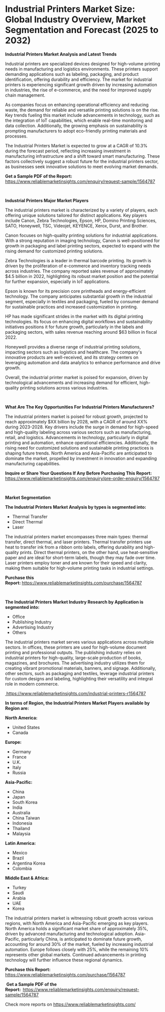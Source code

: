 <p><h1>Industrial Printers Market Size: Global Industry Overview, Market Segmentation and Forecast (2025 to 2032)</h1></p><p><strong>Industrial Printers Market Analysis and Latest Trends</strong></p>
<p><p>Industrial printers are specialized devices designed for high-volume printing needs in manufacturing and logistics environments. These printers support demanding applications such as labeling, packaging, and product identification, offering durability and efficiency. The market for industrial printers is experiencing significant growth driven by increasing automation in industries, the rise of e-commerce, and the need for improved supply chain management. </p><p>As companies focus on enhancing operational efficiency and reducing waste, the demand for reliable and versatile printing solutions is on the rise. Key trends fueling this market include advancements in technology, such as the integration of IoT capabilities, which enable real-time monitoring and data collection. Additionally, the growing emphasis on sustainability is prompting manufacturers to adopt eco-friendly printing materials and processes.</p><p>The Industrial Printers Market is expected to grow at a CAGR of 10.3% during the forecast period, reflecting increasing investment in manufacturing infrastructure and a shift toward smart manufacturing. These factors collectively suggest a robust future for the industrial printers sector, as businesses seek innovative solutions to meet evolving market demands.</p></p>
<p><strong>Get a Sample PDF of the Report:&nbsp;</strong> <a href="https://www.reliablemarketinsights.com/enquiry/request-sample/1564787?utm_campaign=2302&utm_medium=2&utm_source=Github&utm_content=ia&utm_term=22022025&utm_id=industrial-printers">https://www.reliablemarketinsights.com/enquiry/request-sample/1564787</a></p>
<p>&nbsp;</p>
<p><strong>Industrial Printers Major Market Players</strong></p>
<p><p>The industrial printers market is characterized by a variety of players, each offering unique solutions tailored for distinct applications. Key players include Canon, Zebra Technologies, Epson, HP, Domino Printing Sciences, SATO, Honeywell, TSC, Videojet, KEYENCE, Xerox, Durst, and Brother.</p><p>Canon focuses on high-quality printing solutions for industrial applications. With a strong reputation in imaging technology, Canon is well-positioned for growth in packaging and label printing sectors, expected to expand with the rising demand for customized printing solutions.</p><p>Zebra Technologies is a leader in thermal barcode printing. Its growth is driven by the proliferation of e-commerce and inventory tracking needs across industries. The company reported sales revenue of approximately $4.5 billion in 2022, highlighting its robust market position and the potential for further expansion, especially in IoT applications.</p><p>Epson is known for its precision core printheads and energy-efficient technology. The company anticipates substantial growth in the industrial segment, especially in textiles and packaging, fueled by consumer demand for sustainable practices and increased customization in printing.</p><p>HP has made significant strides in the market with its digital printing technologies. Its focus on enhancing digital workflows and sustainability initiatives positions it for future growth, particularly in the labels and packaging sectors, with sales revenue reaching around $63 billion in fiscal 2022.</p><p>Honeywell provides a diverse range of industrial printing solutions, impacting sectors such as logistics and healthcare. The company's innovative products are well-received, and its strategy centers on leveraging automation and data analytics to enhance performance and drive growth.</p><p>Overall, the industrial printer market is poised for expansion, driven by technological advancements and increasing demand for efficient, high-quality printing solutions across various industries.</p></p>
<p>&nbsp;</p>
<p><strong>What Are The Key Opportunities For Industrial Printers Manufacturers?</strong></p>
<p><p>The industrial printers market is poised for robust growth, projected to reach approximately $XX billion by 2028, with a CAGR of around XX% during 2023-2028. Key drivers include the surge in demand for high-speed and high-quality labeling across various sectors such as manufacturing, retail, and logistics. Advancements in technology, particularly in digital printing and automation, enhance operational efficiencies. Additionally, the rising need for customized solutions and sustainable printing practices is shaping future trends. North America and Asia-Pacific are anticipated to dominate the market, propelled by investment in innovation and expanding manufacturing capabilities.</p></p>
<p><strong>Inquire or Share Your Questions If Any Before Purchasing This Report:</strong> <a href="https://www.reliablemarketinsights.com/enquiry/pre-order-enquiry/1564787?utm_campaign=2302&utm_medium=2&utm_source=Github&utm_content=ia&utm_term=22022025&utm_id=industrial-printers">https://www.reliablemarketinsights.com/enquiry/pre-order-enquiry/1564787</a></p>
<p>&nbsp;</p>
<p><strong>Market Segmentation</strong></p>
<p><strong>The Industrial Printers Market Analysis by types is segmented into:</strong></p>
<p><ul><li>Thermal Transfer</li><li>Direct Thermal</li><li>Laser</li></ul></p>
<p><p>The industrial printers market encompasses three main types: thermal transfer, direct thermal, and laser printers. Thermal transfer printers use heat to transfer ink from a ribbon onto labels, offering durability and high-quality prints. Direct thermal printers, on the other hand, use heat-sensitive paper and are ideal for short-term labels, though they may fade over time. Laser printers employ toner and are known for their speed and clarity, making them suitable for high-volume printing tasks in industrial settings.</p></p>
<p><strong>Purchase this Report:&nbsp;</strong><a href="https://www.reliablemarketinsights.com/purchase/1564787?utm_campaign=2302&utm_medium=2&utm_source=Github&utm_content=ia&utm_term=22022025&utm_id=industrial-printers">https://www.reliablemarketinsights.com/purchase/1564787</a></p>
<p>&nbsp;</p>
<p><strong>The Industrial Printers Market Industry Research by Application is segmented into:</strong></p>
<p><ul><li>Office</li><li>Publishing Industry</li><li>Advertising Industry</li><li>Others</li></ul></p>
<p><p>The industrial printers market serves various applications across multiple sectors. In offices, these printers are used for high-volume document printing and professional outputs. The publishing industry relies on industrial printers for high-quality, large-scale production of books, magazines, and brochures. The advertising industry utilizes them for creating vibrant promotional materials, banners, and signage. Additionally, other sectors, such as packaging and textiles, leverage industrial printers for custom designs and labeling, highlighting their versatility and integral role in modern commerce.</p></p>
<p><a href="https://www.reliablemarketinsights.com/industrial-printers-r1564787?utm_campaign=2302&utm_medium=2&utm_source=Github&utm_content=ia&utm_term=22022025&utm_id=industrial-printers">&nbsp;https://www.reliablemarketinsights.com/industrial-printers-r1564787</a></p>
<p><strong>In terms of Region, the Industrial Printers Market Players available by Region are:</strong></p>
<p>
    <p> <strong> North America: </strong>
        <ul>
            <li>United States</li>
            <li>Canada</li>
        </ul>
        </p> 
    <p> <strong> Europe: </strong>
        <ul>
            <li>Germany</li>
            <li>France</li>
            <li>U.K.</li>
            <li>Italy</li>
            <li>Russia</li>
        </ul>
        </p> 
    <p> <strong> Asia-Pacific: </strong>
        <ul>
            <li>China</li>
            <li>Japan</li>
            <li>South Korea</li>
            <li>India</li>
            <li>Australia</li>
            <li>China Taiwan</li>
            <li>Indonesia</li>
            <li>Thailand</li>
            <li>Malaysia</li>
        </ul>
        </p> 
    <p> <strong> Latin America: </strong>
        <ul>
            <li>Mexico</li>
            <li>Brazil</li>
            <li>Argentina Korea</li>
            <li>Colombia</li>
        </ul>
        </p> 
    <p> <strong> Middle East & Africa: </strong>
        <ul>
            <li>Turkey</li>
            <li>Saudi</li>
            <li>Arabia</li>
            <li>UAE</li>
            <li>Korea</li>
        </ul>
    </p>
    </p>
<p><p>The industrial printers market is witnessing robust growth across various regions, with North America and Asia-Pacific emerging as key players. North America holds a significant market share of approximately 35%, driven by advanced manufacturing and technological adoption. Asia-Pacific, particularly China, is anticipated to dominate future growth, accounting for around 30% of the market, fueled by increasing industrial automation. Europe follows closely with 25%, while the remaining 10% represents other global markets. Continued advancements in printing technology will further influence these regional dynamics.</p></p>
<p><strong>Purchase this Report: </strong><a href="https://www.reliablemarketinsights.com/purchase/1564787?utm_campaign=2302&utm_medium=2&utm_source=Github&utm_content=ia&utm_term=22022025&utm_id=industrial-printers">https://www.reliablemarketinsights.com/purchase/1564787</a></p>
<p>&nbsp;<strong>Get a Sample PDF of the Report:&nbsp;&nbsp;</strong><a href="https://www.reliablemarketinsights.com/enquiry/request-sample/1564787?utm_campaign=2302&utm_medium=2&utm_source=Github&utm_content=ia&utm_term=22022025&utm_id=industrial-printers">https://www.reliablemarketinsights.com/enquiry/request-sample/1564787</a></p>
<p><strong></strong></p>
<p>Check more reports on <a href="https://www.reliablemarketinsights.com/?utm_campaign=2302&utm_medium=2&utm_source=Github&utm_content=ia&utm_term=22022025&utm_id=industrial-printers">https://www.reliablemarketinsights.com/</a></p>